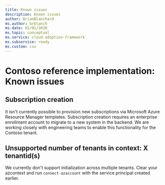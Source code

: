 ```yaml
---
title: Known issues
description: Known issues
author: BrianBlanchard
ms.author: brblanch
ms.date: 02/01/2020
ms.topic: conceptual
ms.service: cloud-adoption-framework
ms.subservice: ready
ms.custom: csu
---
```


# Contoso reference implementation: Known issues

## Subscription creation

It isn't currently possible to provision new subscriptions via Microsoft Azure Resource Manager templates. Subscription creation requires an enterprise enrollment account to migrate to a new system in the backend. We are working closely with engineering teams to enable this functionality for the Contoso tenant.

## Unsupported number of tenants in context: X tenantid(s)

We currently don't support initialization across multiple tenants. Clear your azcontext and run `connect-azaccount` with the service principal created earlier.
